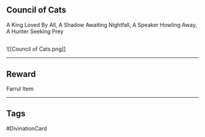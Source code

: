 ## Council of Cats
A King Loved By All,
A Shadow Awaiting Nightfall,
A Speaker Howling Away,
A Hunter Seeking Prey
## 
![[Council of Cats.png]]

---
## Reward
Farrul Item

---
## Tags
#DivinationCard